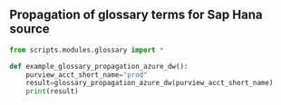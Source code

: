 ## Propagation of glossary terms for Sap Hana source 

```python
from scripts.modules.glossary import *

def example_glossary_propagation_azure_dw():
    purview_acct_short_name="prod"
    result=glossary_propagation_azure_dw(purview_acct_short_name)
    print(result)

```
<br />